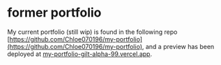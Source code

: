 # former portfolio
My current portfolio (still wip) is found in the following repo [https://github.com/Chloe070196/my-portfolio](https://github.com/Chloe070196/my-portfolio), and a preview has been deployed at [my-portfolio-gilt-alpha-99.vercel.app](my-portfolio-gilt-alpha-99.vercel.app).
